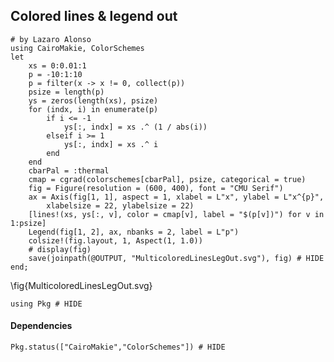 <!--This file was generated, do not modify it.-->
## Colored lines & legend out

````julia:ex1
# by Lazaro Alonso
using CairoMakie, ColorSchemes
let
    xs = 0:0.01:1
    p = -10:1:10
    p = filter(x -> x != 0, collect(p))
    psize = length(p)
    ys = zeros(length(xs), psize)
    for (indx, i) in enumerate(p)
        if i <= -1
            ys[:, indx] = xs .^ (1 / abs(i))
        elseif i >= 1
            ys[:, indx] = xs .^ i
        end
    end
    cbarPal = :thermal
    cmap = cgrad(colorschemes[cbarPal], psize, categorical = true)
    fig = Figure(resolution = (600, 400), font = "CMU Serif")
    ax = Axis(fig[1, 1], aspect = 1, xlabel = L"x", ylabel = L"x^{p}",
        xlabelsize = 22, ylabelsize = 22)
    [lines!(xs, ys[:, v], color = cmap[v], label = "$(p[v])") for v in 1:psize]
    Legend(fig[1, 2], ax, nbanks = 2, label = L"p")
    colsize!(fig.layout, 1, Aspect(1, 1.0))
    # display(fig)
    save(joinpath(@OUTPUT, "MulticoloredLinesLegOut.svg"), fig) # HIDE
end;
````

\fig{MulticoloredLinesLegOut.svg}

````julia:ex2
using Pkg # HIDE
````

#### Dependencies

````julia:ex3
Pkg.status(["CairoMakie","ColorSchemes"]) # HIDE
````

